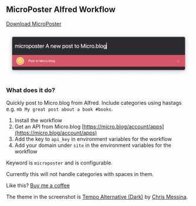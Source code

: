 ## MicroPoster Alfred Workflow

[Download MicroPoster](https://github.com/rknightuk/alfred-workflows/raw/main/workflows/microposter/microposter.alfredworkflow)

![microposter](src/screenshot.png)

### What does it do?

Quickly post to Micro.blog from Alfred. Include categories using hastags e.g. `mb My great post about a book #books`.

1. Install the workflow
2. Get an API from Micro.blog [https://micro.blog/account/apps](https://micro.blog/account/apps)
3. Add the key to `api_key` in environment variables for the workflow
4. Add your domain under `site` in the environment variables for the workflow

Keyword is `microposter` and is configurable.

Currently this will not handle categories with spaces in them.

Like this? [Buy me a coffee](https://www.buymeacoffee.com/rknightuk)

The theme in the screenshot is [Tempo Alternative (Dark)](https://github.com/chrismessina/alfred-theme-tempo#tempo-alternative-dark) by [Chris Messina](https://github.com/chrismessina).
